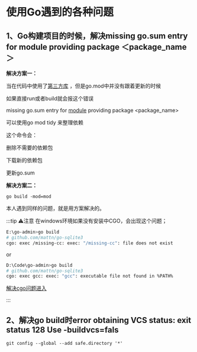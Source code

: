 # 使用Go遇到的各种问题



## 1、Go构建项目的时候，解决missing go.sum entry for module providing package ＜package_name＞

**解决方案一：**

当在代码中使用了[第三方库](https://so.csdn.net/so/search?q=第三方库&spm=1001.2101.3001.7020) ，但是go.mod中并没有跟着更新的时候

如果直接run或者build就会报这个错误

missing go.sum entry for [module](https://so.csdn.net/so/search?q=module&spm=1001.2101.3001.7020) providing package <package_name>

可以使用go mod tidy 来整理依赖

这个命令会：

删除不需要的依赖包

下载新的依赖包

更新go.sum


**解决方案二：**

```shell
go build -mod=mod
```

本人遇到同样的问题，就是用方案解决的。



:::tip ⚠️注意 在windows环境如果没有安装中CGO，会出现这个问题；

```bash
E:\go-admin>go build
# github.com/mattn/go-sqlite3
cgo: exec /missing-cc: exec: "/missing-cc": file does not exist
```

or

```bash
D:\Code\go-admin>go build
# github.com/mattn/go-sqlite3
cgo: exec gcc: exec: "gcc": executable file not found in %PATH%
```

[解决cgo问题进入](https://doc.go-admin.dev/guide/other/faq.html#_5-cgo-exec-missing-cc-exec-missing-cc-file-does-not-exist)

:::



## 2、解决go build时error obtaining VCS status: exit status 128 Use -buildvcs=fals

```
git config --global --add safe.directory '*'
```

